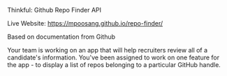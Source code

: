 Thinkful: Github Repo Finder API

Live Website: https://mpoosang.github.io/repo-finder/

Based on documentation from Github

Your team is working on an app that will help recruiters review all of a candidate's information. You've been assigned to work on one feature for the app - to display a list of repos belonging to a particular GitHub handle.
